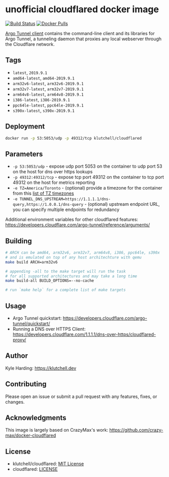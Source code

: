 # unofficial cloudflared docker image

[![Build Status](https://travis-ci.com/klutchell/cloudflared.svg?branch=master)](https://travis-ci.com/klutchell/cloudflared)
[![Docker Pulls](https://img.shields.io/docker/pulls/klutchell/cloudflared.svg?style=flat)](https://hub.docker.com/r/klutchell/cloudflared/)

[Argo Tunnel client](https://github.com/cloudflare/cloudflared) contains the command-line client and its libraries for Argo Tunnel, a tunneling daemon that proxies any local webserver through the Cloudflare network.

## Tags

* `latest`, `2019.9.1`
* `amd64-latest`, `amd64-2019.9.1`
* `arm32v6-latest`, `arm32v6-2019.9.1`
* `arm32v7-latest`, `arm32v7-2019.9.1`
* `arm64v8-latest`, `arm64v8-2019.9.1`
* `i386-latest`, `i386-2019.9.1`
* `ppc64le-latest`, `ppc64le-2019.9.1`
* `s390x-latest`, `s390x-2019.9.1`

## Deployment

```bash
docker run -p 53:5053/udp -p 49312/tcp klutchell/cloudflared
```

## Parameters

* `-p 53:5053/udp` - expose udp port 5053 on the container to udp port 53 on the host for dns over https lookups
* `-p 49312:49312/tcp` - expose tcp port 49312 on the container to tcp port 49312 on the host for metrics reporting
* `-e TZ=America/Toronto` - (optional) provide a timezone for the container from this [list of TZ timezones](https://en.wikipedia.org/wiki/List_of_tz_database_time_zones)
* `-e TUNNEL_DNS_UPSTREAM=https://1.1.1.1/dns-query,https://1.0.0.1/dns-query` - (optional) upstream endpoint URL, you can specify multiple endpoints for redundancy

Additional environment variables for other cloudflared features: https://developers.cloudflare.com/argo-tunnel/reference/arguments/

## Building

```bash
# ARCH can be amd64, arm32v6, arm32v7, arm64v8, i386, ppc64le, s390x
# and is emulated on top of any host architechture with qemu
make build ARCH=arm32v6

# appending -all to the make target will run the task
# for all supported architectures and may take a long time
make build-all BUILD_OPTIONS=--no-cache

# run `make help` for a complete list of make targets
```

## Usage

* Argo Tunnel quickstart: https://developers.cloudflare.com/argo-tunnel/quickstart/
* Running a DNS over HTTPS Client: https://developers.cloudflare.com/1.1.1.1/dns-over-https/cloudflared-proxy/

## Author

Kyle Harding: https://klutchell.dev

## Contributing

Please open an issue or submit a pull request with any features, fixes, or changes.

## Acknowledgments

This image is largely based on CrazyMax's work: https://github.com/crazy-max/docker-cloudflared

## License

* klutchell/cloudflared: [MIT License](./LICENSE)
* cloudflared: [LICENSE](https://github.com/cloudflare/cloudflared/blob/master/LICENSE)
